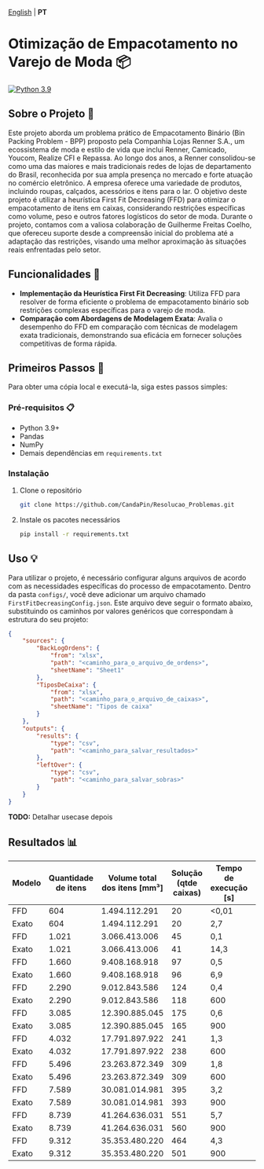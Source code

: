 [English](README.en.md) | **PT**

# Otimização de Empacotamento no Varejo de Moda 📦
[![Python 3.9](https://img.shields.io/badge/python-3.9-blue.svg)](https://www.python.org/downloads/release/python-3918/)

## Sobre o Projeto 📖
Este projeto aborda um problema prático de Empacotamento Binário (Bin Packing Problem - BPP) proposto pela Companhia Lojas Renner S.A., um ecossistema de moda e estilo de vida que inclui Renner, Camicado, Youcom, Realize CFI e Repassa. Ao longo dos anos, a Renner consolidou-se como uma das maiores e mais tradicionais redes de lojas de departamento do Brasil, reconhecida por sua ampla presença no mercado e forte atuação no comércio eletrônico. A empresa oferece uma variedade de produtos, incluindo roupas, calçados, acessórios e itens para o lar. O objetivo deste projeto é utilizar a heurística First Fit Decreasing (FFD) para otimizar o empacotamento de itens em caixas, considerando restrições específicas como volume, peso e outros fatores logísticos do setor de moda. Durante o projeto, contamos com a valiosa colaboração de Guilherme Freitas Coelho, que ofereceu suporte desde a compreensão inicial do problema até a adaptação das restrições, visando uma melhor aproximação às situações reais enfrentadas pelo setor.

## Funcionalidades 🌟
- **Implementação da Heurística First Fit Decreasing**: Utiliza FFD para resolver de forma eficiente o problema de empacotamento binário sob restrições complexas específicas para o varejo de moda.
- **Comparação com Abordagens de Modelagem Exata**: Avalia o desempenho do FFD em comparação com técnicas de modelagem exata tradicionais, demonstrando sua eficácia em fornecer soluções competitivas de forma rápida.

## Primeiros Passos 🚀
Para obter uma cópia local e executá-la, siga estes passos simples:

### Pré-requisitos 📋
- Python 3.9+
- Pandas
- NumPy
- Demais dependências em `requirements.txt`

### Instalação
1. Clone o repositório
   ```sh
   git clone https://github.com/CandaPin/Resolucao_Problemas.git
   ```
2. Instale os pacotes necessários
   ```sh
   pip install -r requirements.txt
   ```

## Uso 💡
Para utilizar o projeto, é necessário configurar alguns arquivos de acordo com as necessidades específicas do processo de empacotamento. Dentro da pasta `configs/`, você deve adicionar um arquivo chamado `FirstFitDecreasingConfig.json`. Este arquivo deve seguir o formato abaixo, substituindo os caminhos por valores genéricos que correspondam à estrutura do seu projeto:

```json
{
    "sources": {
        "BackLogOrdens": {
            "from": "xlsx",
            "path": "<caminho_para_o_arquivo_de_ordens>",
            "sheetName": "Sheet1"
        },
        "TiposDeCaixa": {
            "from": "xlsx",
            "path": "<caminho_para_o_arquivo_de_caixas>",
            "sheetName": "Tipos de caixa"
        }
    },
    "outputs": {
        "results": {
            "type": "csv",
            "path": "<caminho_para_salvar_resultados>"
        },
        "leftOver": {
            "type": "csv",
            "path": "<caminho_para_salvar_sobras>"
        }
    }
}
```

**TODO:** Detalhar usecase depois

## Resultados 📊
| Modelo | Quantidade de itens | Volume total dos itens [mm³] | Solução (qtde caixas) | Tempo de execução [s] | GAP (%) | Limitante inferior |
|--------|---------------------|------------------------------|-----------------------|----------------------|---------|--------------------|
| FFD    | 604                 | 1.494.112.291                | 20                    | <0,01                | 0,00%   | 20                 |
| Exato  | 604                 | 1.494.112.291                | 20                    | 2,7                  | 0,00%   | 20                 |
| FFD    | 1.021               | 3.066.413.006                | 45                    | 0,1                  | 8,89%   | 41                 |
| Exato  | 1.021               | 3.066.413.006                | 41                    | 14,3                 | 0,00%   | 41                 |
| FFD    | 1.660               | 9.408.168.918                | 97                    | 0,5                  | 1,03%   | 96                 |
| Exato  | 1.660               | 9.408.168.918                | 96                    | 6,9                  | 0,00%   | 96                 |
| FFD    | 2.290               | 9.012.843.586                | 124                   | 0,4                  | 7,26%   | 115                |
| Exato  | 2.290               | 9.012.843.586                | 118                   | 600                  | 2,54%   | 115                |
| FFD    | 3.085               | 12.390.885.045               | 175                   | 0,6                  | 8,00%   | 161                |
| Exato  | 3.085               | 12.390.885.045               | 165                   | 900                  | 2,42%   | 161                |
| FFD    | 4.032               | 17.791.897.922               | 241                   | 1,3                  | 2,07%   | 236                |
| Exato  | 4.032               | 17.791.897.922               | 238                   | 600                  | 0,84%   | 236                |
| FFD    | 5.496               | 23.263.872.349               | 309                   | 1,8                  | 1,29%   | 305                |
| Exato  | 5.496               | 23.263.872.349               | 309                   | 600                  | 1,29%   | 305                |
| FFD    | 7.589               | 30.081.014.981               | 395                   | 3,2                  | 1,77%   | 388                |
| Exato  | 7.589               | 30.081.014.981               | 393                   | 900                  | 1,27%   | 388                |
| FFD    | 8.739               | 41.264.636.031               | 551                   | 5,7                  | 0,73%   | 547                |
| Exato  | 8.739               | 41.264.636.031               | 560                   | 900                  | 2,32%   | 547                |
| FFD    | 9.312               | 35.353.480.220               | 464                   | 4,3                  | 1,08%   | 459                |
| Exato  | 9.312               | 35.353.480.220               | 501                   | 900                  | 8,38%   | 459                |
